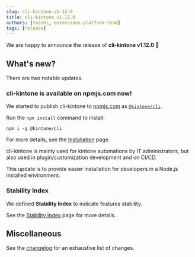 ```yaml
---
slug: cli-kintone-v1-12-0
title: cli-kintone v1.12.0
authors: [tasshi, extensions-platform-team]
tags: [release]
---
```


We are happy to announce the release of **cli-kintone v1.12.0** 🎉

## What's new?

There are two notable updates.

### cli-kintone is available on npmjs.com now!

We started to publish cli-kintone to [npmjs.com](https://www.npmjs.com/) as [`@kintone/cli`](https://www.npmjs.com/package/@kintone/cli).

Run the `npm install` command to install:

```shell
npm i -g @kintone/cli
```

For more details, see the [Installation](/guide/installation#from-npmjscom) page.

cli-kintone is mainly used for kintone automations by IT administrators, but also used in plugin/customization development and on CI/CD.

This update is to provide easier installation for developers in a Node.js installed environment.

### Stability Index

We defined **Stability Index** to indicate features stability.

See the [Stability Index](/#) page for more details.

## Miscellaneous

See the [changelog](https://github.com/kintone/cli-kintone/blob/main/CHANGELOG.md#1120-2024-10-24) for an exhaustive list of changes.
